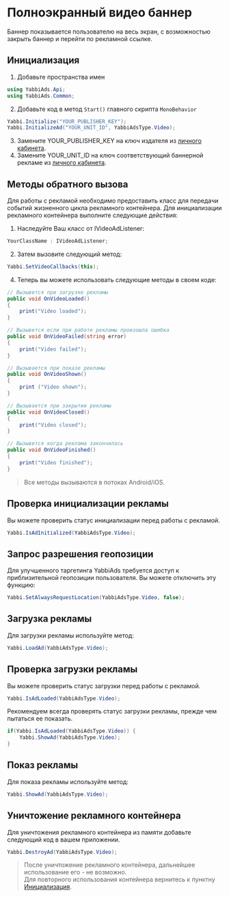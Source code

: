 # Полноэкранный видео баннер
Баннер показывается пользователю на весь экран, с возможностью закрыть баннер и перейти по рекламной ссылке.

## Инициализация
1. Добавьте пространства имен

```c#
using YabbiAds.Api;
using YabbiAds.Common;
```
2.  Добавьте код в метод `Start()`  главного скрипта `MonoBehavior`
```c#
Yabbi.Initialize("YOUR_PUBLISHER_KEY");
Yabbi.InitializeAd("YOUR_UNIT_ID", YabbiAdsType.Video);
```
3. Замените YOUR_PUBLISHER_KEY на ключ издателя из [личного кабинета](https://mobileadx.ru).
4. Замените YOUR_UNIT_ID на ключ соответствующий баннерной рекламе из [личного кабинета](https://mobileadx.ru).

## Методы обратного вызова
Для работы с рекламой необходимо предоставить класс для передачи событий жизненного цикла рекламного контейнера.
Для инициализации рекламного контейнера выполните следующие действия:
1. Наследуйте Ваш класс от IVideoAdListener:
```c#
YourClassName : IVideoAdListener;
```
2. Затем вызовите следующий метод:
```c#
Yabbi.SetVideoCallbacks(this);
```
4. Теперь вы можете использовать следующие методы в своем коде:
```c#
// Вызывется при загрузке рекламы
public void OnVideoLoaded()
{
    print("Video loaded");
}

// Вызывется если при работе рекламы произошла ошибка
public void OnVideoFailed(string error)
{
    print("Video failed");
}

// Вызывается при показе рекламы
public void OnVideoShown()
{
    print ("Video shown");
}

// Вызывается при закрытии рекламы
public void OnVideoClosed()
{
    print("Video closed");
}

// Вызывется когда реклама закончилась
public void OnVideoFinished()
{
    print("Video finished");
}
```
>Все методы вызываются в потоках Android/iOS.


## Проверка инициализации рекламы
Вы можете проверить статус инициализации перед работы с рекламой.
```c#
Yabbi.IsAdInitialized(YabbiAdsType.Video);
```

## Запрос разрешения геопозиции
Для улучшенного таргетинга YabbiAds требуется доступ к приблизительной геопозиции пользователя. 
Вы можете отключить эту функцию:
```c#
Yabbi.SetAlwaysRequestLocation(YabbiAdsType.Video, false);
```

## Загрузка рекламы
Для загрузки рекламы используйте метод:
```c#
Yabbi.LoadAd(YabbiAdsType.Video);
```

## Проверка загрузки рекламы
Вы можете проверить статус загрузки перед работы с рекламой.
```c#
Yabbi.IsAdLoaded(YabbiAdsType.Video);
```
Рекомендуем всегда проверять статус загрузки рекламы, прежде чем пытаться ее показать.
```c#
if(Yabbi.IsAdLoaded(YabbiAdsType.Video)) {
    Yabbi.ShowAd(YabbiAdsType.Video);
}
```

## Показ рекламы
Для показа рекламы используйте метод:
```c#
Yabbi.ShowAd(YabbiAdsType.Video);
```

## Уничтожение рекламного контейнера
Для уничтожения рекламного контейнера из памяти добавьте следующий код в вашем приложении.
```c#
Yabbi.DestroyAd(YabbiAdsType.Video);
```

>После уничтожение рекламного контейнера, дальнейшее использование его - не возможно.  
>Для повторного использования контейнера вернитесь к пунктну [Инициализация](#инициализация).